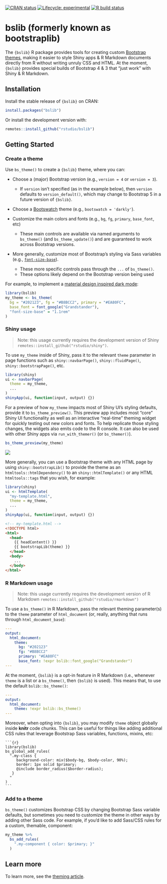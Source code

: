 
<!-- badges: start -->

[![CRAN
status](https://www.r-pkg.org/badges/version/bslib)](https://cran.r-project.org/package=bslib)
[![Lifecycle:
experimental](https://img.shields.io/badge/lifecycle-experimental-orange.svg)](https://www.tidyverse.org/lifecycle/#experimental)
[![R build
status](https://github.com/rstudio/bslib/workflows/R-CMD-check/badge.svg)](https://github.com/rstudio/bslib/actions)

<!-- badges: end -->

# bslib (formerly known as bootstraplib)

The `{bslib}` R package provides tools for creating custom [Bootstrap
themes](https://getbootstrap.com/docs/4.4/getting-started/theming/),
making it easier to style Shiny apps & R Markdown documents directly
from R without writing unruly CSS and HTML. At the moment, `{bslib}`
provides special builds of Bootstrap 4 & 3 that “just work” with Shiny &
R Markdown.

## Installation

Install the stable release of `{bslib}` on CRAN:

``` r
install.packages("bslib")
```

Or install the development version with:

``` r
remotes::install_github("rstudio/bslib")
```

## Getting Started

### Create a theme

Use `bs_theme()` to create a `{bslib}` theme, where you can:

-   Choose a (major) Bootstrap version (e.g., `version = 4` or
    `version = 3`).

    -   If `version` isn’t specified (as in the example below), then
        `version` defaults to `version_default()`, which may change to
        Bootstrap 5 in a future version of `{bslib}`.

-   Choose a [Bootswatch](https://bootswatch.com/) theme (e.g.,
    `bootswatch = 'darkly'`).

-   Customize the main colors and fonts (e.g., `bg`, `fg`, `primary`,
    `base_font`, etc)

    -   These main controls are available via named arguments to
        `bs_theme()` (and `bs_theme_update()`) and are guaranteed to
        work across Bootstrap versions.

-   More generally, customize most of Bootstrap’s styling via Sass
    variables (e.g.,
    [`font-size-base`](https://github.com/rstudio/bslib/blob/c353705/inst/lib/bootstrap/scss/_variables.scss#L282)).

    -   These more specific controls pass through the `...` of
        `bs_theme()`.
    -   These options likely depend on the Bootstrap version being used

For example, to implement a [material design inspired dark
mode](https://material.io/design/color/dark-theme.html):

``` r
library(bslib)
my_theme <- bs_theme(
  bg = "#202123", fg = "#B8BCC2", primary = "#EA80FC", 
  base_font = font_google("Grandstander"),
  "font-size-base" = "1.1rem"
)
```

### Shiny usage

> Note: this usage currently requires the development version of Shiny
> `remotes::install_github("rstudio/shiny")`.

To use `my_theme` inside of Shiny, pass it to the relevant `theme`
parameter in page functions such as `shiny::navbarPage()`,
`shiny::fluidPage()`, `shiny::bootstrapPage()`, etc.

``` r
library(shiny)
ui <- navbarPage(
  theme = my_theme,
  ...
)
shinyApp(ui, function(input, output) {})
```

For a preview of how `my_theme` impacts most of Shiny UI’s styling
defaults, provide it to `bs_theme_preview()`. This preview app includes
most “core” Shiny UI functionality as well as an interactive “real-time”
theming widget for quickly testing out new colors and fonts. To help
replicate those styling changes, the widgets also emits code to the R
console. It can also be used with other Shiny apps via
`run_with_themer()` (or `bs_themer()`).

``` r
bs_theme_preview(my_theme)
```

<img src="https://i.imgur.com/KLKy1s0.gif" style="display: block; margin: auto;" />

More generally, you can use a Bootstrap theme with any HTML page by
using `shiny::bootstrapLib()` to provide the theme as an
`htmltools::htmlDependency()` to an `shiny::htmlTemplate()` or any HTML
`htmltools::tags` that you wish, for example:

``` r
library(shiny)
ui <- htmlTemplate(
  "my-template.html",
  theme = my_theme,
  ...
)
shinyApp(ui, function(input, output) {})
```

``` html
<!-- my-template.html -->
<!DOCTYPE html>
<html>
  <head>
    {{ headContent() }}
    {{ bootstrapLib(theme) }}
  </head>
  <body>
    ...
  </body>
</html>
```

### R Markdown usage

> Note: this usage currently requires the development version of R
> Markdown `remotes::install_github("rstudio/rmarkdown")`

To use a `bs_theme()` in R Markdown, pass the relevant theming
parameter(s) to the `theme` parameter of `html_document` (or, really,
anything that runs through `html_document_base`):

``` yaml
---
output:
  html_document:
    theme:
      bg: "#202123"
      fg: "#B8BCC2"
      primary: "#EA80FC"
      base_font: !expr bslib::font_google("Grandstander")
---
```

At the moment, `{bslib}` is a opt-in feature in R Markdown (i.e.,
whenever `theme` is a list or a `bs_theme()`, then `{bslib}` is used).
This means that, to use the default `bslib::bs_theme()`:

``` yaml
---
output:
  html_document:
    theme: !expr bslib::bs_theme()
---
```

Moreover, when opting into `{bslib}`, you may modify `theme` object
globally inside **knitr** code chunks. This can be useful for things
like adding additional CSS rules that leverage Bootstrap Sass variables,
functions, mixins, etc:

    ```{r}
    library(bslib)
    bs_global_add_rules(
      ".my-class { 
         background-color: mix($body-bg, $body-color, 90%);
         border: 1px solid $primary;
         @include border_radius($border-radius);
       }
      "
    )
    ```

### Add to a theme

`bs_theme()` customizes Bootstrap CSS by changing Bootstrap Sass
variable defaults, but sometimes you need to customize the theme in
other ways by adding other Sass code. For example, if you’d like to add
Sass/CSS rules for a custom, themable, component:

``` r
my_theme %>%
  bs_add_rules(
    ".my-component { color: $primary; }"
  )
```

## Learn more

To learn more, see the [theming
article](https://rstudio.github.io/bslib/articles/theming.html).
